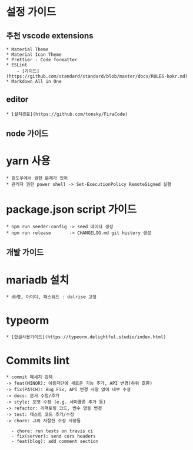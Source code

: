 # 설정 가이드
## 추천 vscode extensions 
    * Material Theme
    * Material Icon Theme
    * Prettier - Code formatter
    * ESLint
        - [가이드](https://github.com/standard/standard/blob/master/docs/RULES-kokr.md)
    * Markdown All in One
    
## editor 
    * [설치경로](https://github.com/tonsky/FiraCode)


## node 가이드
# yarn 사용
    * 윈도우에서 권한 문제가 있어
    * 관리자 권한 power shell -> Set-ExecutionPolicy RemoteSigned 실행

# package.json script 가이드
    * npm run seeder:config -> seed 데이타 생성
    * npm run release       -> CHANGELOG.md git history 생성


## 개발 가이드

# mariadb 설치
    * db명, 아이디, 패스워드 : dalrise 고정

# typeorm
    * [한글사용가이드](https://typeorm.delightful.studio/index.html)

# Commits lint
    * commit 메세지 강제
    -> feat(MINOR): 이용자단에 새로운 기능 추가, API 변경(하위 호환)
    -> fix(PATCH): Bug Fix, API 변경 사항 없이 내부 수정
    -> docs: 문서 수정/추가
    -> style: 포맷 수정 (e.g. 세미콜론 추가 등)
    -> refactor: 리팩토링 코드, 변수 명등 변경
    -> test: 테스트 코드 추가/수정
    -> chore: 그외 자잘한 수정 사항들

      - chore: run tests on travis ci
      - fix(server): send cors headers
      - feat(blog): add comment section




